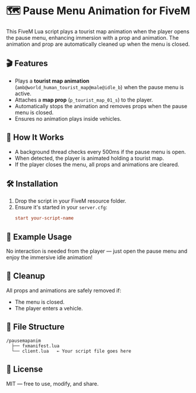 # 🗺️ Pause Menu Animation for FiveM

This FiveM Lua script plays a tourist map animation when the player opens the pause menu, enhancing immersion with a prop and animation. The animation and prop are automatically cleaned up when the menu is closed.

## 🎬 Features

- Plays a **tourist map animation** (`amb@world_human_tourist_map@male@idle_b`) when the pause menu is active.
- Attaches a **map prop** (`p_tourist_map_01_s`) to the player.
- Automatically stops the animation and removes props when the pause menu is closed.
- Ensures no animation plays inside vehicles.

## 🧠 How It Works

- A background thread checks every 500ms if the pause menu is open.
- When detected, the player is animated holding a tourist map.
- If the player closes the menu, all props and animations are cleared.

## 🛠️ Installation

1. Drop the script in your FiveM resource folder.
2. Ensure it's started in your `server.cfg`:
   ```cfg
   start your-script-name
   ```

## 🧩 Example Usage

No interaction is needed from the player — just open the pause menu and enjoy the immersive idle animation!

## 🧼 Cleanup

All props and animations are safely removed if:
- The menu is closed.
- The player enters a vehicle.

## 📂 File Structure

```
/pausemapanim
  ├── fxmanifest.lua
  └── client.lua   ← Your script file goes here
```

## 📄 License

MIT — free to use, modify, and share.
